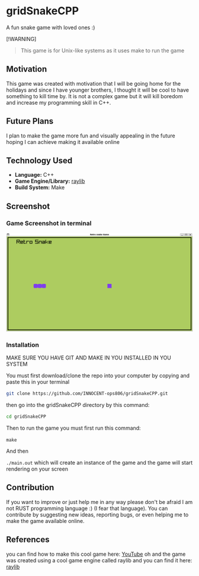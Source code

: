 # gridSnakeCPP

A fun snake game with loved ones :)

[!WARNING]

> This game is for Unix-like systems as it uses make to run the game

## Motivation

This game was created with motivation that I will be going home for the holidays and since I have younger brothers, I thought it will be cool to have something to kill time by. It is not a complex game but it will kill boredom and increase my programming skill in C++.

## Future Plans

I plan to make the game more fun and visually appealing in the future hoping I can achieve making it available online

## Technology Used

- **Language:** C++
- **Game Engine/Library:** [raylib](https://github.com/raysan5/raylib)
- **Build System:** Make

## Screenshot

### Game Screenshot in terminal

![game Screenshot in brothers](Images/GridSnakeGamev1.png)

### Installation

MAKE SURE YOU HAVE GIT AND MAKE IN YOU INSTALLED IN YOU SYSTEM

You must first download/clone the repo into your computer by copying and paste this in your terminal

```sh
git clone https://github.com/INNOCENT-ops806/gridSnakeCPP.git

```

then go into the gridSnakeCPP directory by this command:

```sh
cd gridSnakeCPP
```

Then to run the game you must first run this command:

`make`

And then

`./main.out` which will create an instance of the game and the game will start rendering on your screen

## Contribution

If you want to improve or just help me in any way please don't be afraid I am not RUST programming language :) (I fear that language). You can contribute by suggesting new ideas, reporting bugs, or even helping me to make the game available online.

## References

you can find how to make this cool game here: [YouTube](https://www.youtube.com/watch?v=LGqsnM_WEK4)
oh and the game was created using a cool game engine called raylib and you can find it here: [raylib](https://github.com/raysan5/raylib)
